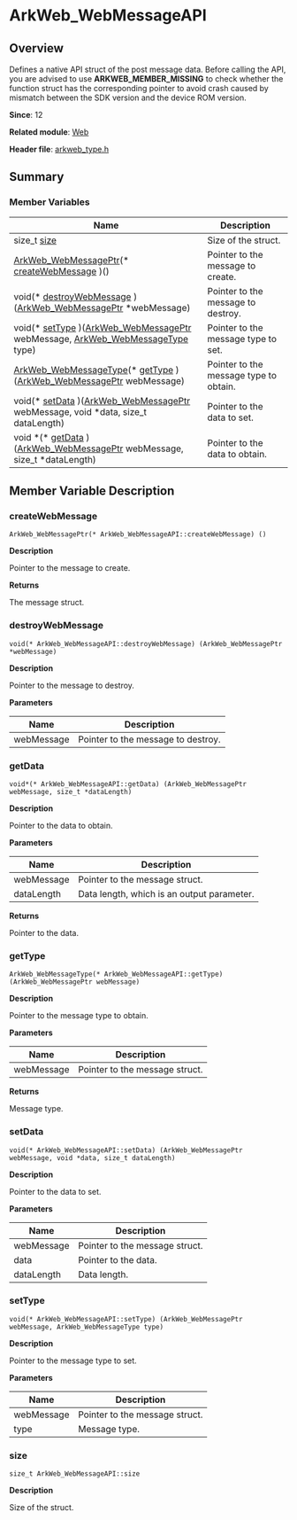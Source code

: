 # ArkWeb_WebMessageAPI


## Overview

Defines a native API struct of the post message data. Before calling the API, you are advised to use **ARKWEB_MEMBER_MISSING** to check whether the function struct has the corresponding pointer to avoid crash caused by mismatch between the SDK version and the device ROM version.

**Since**: 12

**Related module**: [Web](_web.md)

**Header file**: [arkweb_type.h](arkweb__type_8h.md)

## Summary


### Member Variables

| Name| Description| 
| -------- | -------- |
| size_t [size](#size) | Size of the struct. | 
| [ArkWeb_WebMessagePtr](_web.md#arkweb_webmessageptr)(\* [createWebMessage](#createwebmessage) )() | Pointer to the message to create. | 
| void(\* [destroyWebMessage](#destroywebmessage) )([ArkWeb_WebMessagePtr](_web.md#arkweb_webmessageptr) \*webMessage) | Pointer to the message to destroy. | 
| void(\* [setType](#settype) )([ArkWeb_WebMessagePtr](_web.md#arkweb_webmessageptr) webMessage, [ArkWeb_WebMessageType](_web.md#arkweb_webmessagetype) type) | Pointer to the message type to set. | 
| [ArkWeb_WebMessageType](_web.md#arkweb_webmessagetype)(\* [getType](#gettype) )([ArkWeb_WebMessagePtr](_web.md#arkweb_webmessageptr) webMessage) | Pointer to the message type to obtain. | 
| void(\* [setData](#setdata) )([ArkWeb_WebMessagePtr](_web.md#arkweb_webmessageptr) webMessage, void \*data, size_t dataLength) | Pointer to the data to set. | 
| void \*(\* [getData](#getdata) )([ArkWeb_WebMessagePtr](_web.md#arkweb_webmessageptr) webMessage, size_t \*dataLength) | Pointer to the data to obtain. | 


## Member Variable Description


### createWebMessage

```
ArkWeb_WebMessagePtr(* ArkWeb_WebMessageAPI::createWebMessage) ()
```
**Description**

Pointer to the message to create.

**Returns**

The message struct.


### destroyWebMessage

```
void(* ArkWeb_WebMessageAPI::destroyWebMessage) (ArkWeb_WebMessagePtr *webMessage)
```
**Description**

Pointer to the message to destroy.

**Parameters**

| Name| Description| 
| -------- | -------- |
| webMessage | Pointer to the message to destroy. | 


### getData

```
void*(* ArkWeb_WebMessageAPI::getData) (ArkWeb_WebMessagePtr webMessage, size_t *dataLength)
```
**Description**

Pointer to the data to obtain.

**Parameters**

| Name| Description| 
| -------- | -------- |
| webMessage | Pointer to the message struct. | 
| dataLength | Data length, which is an output parameter. | 

**Returns**

Pointer to the data.


### getType

```
ArkWeb_WebMessageType(* ArkWeb_WebMessageAPI::getType) (ArkWeb_WebMessagePtr webMessage)
```
**Description**

Pointer to the message type to obtain.

**Parameters**

| Name| Description| 
| -------- | -------- |
| webMessage | Pointer to the message struct. | 

**Returns**

Message type.


### setData

```
void(* ArkWeb_WebMessageAPI::setData) (ArkWeb_WebMessagePtr webMessage, void *data, size_t dataLength)
```
**Description**

Pointer to the data to set.

**Parameters**

| Name| Description| 
| -------- | -------- |
| webMessage | Pointer to the message struct. | 
| data | Pointer to the data. | 
| dataLength | Data length. | 


### setType

```
void(* ArkWeb_WebMessageAPI::setType) (ArkWeb_WebMessagePtr webMessage, ArkWeb_WebMessageType type)
```
**Description**

Pointer to the message type to set.

**Parameters**

| Name| Description| 
| -------- | -------- |
| webMessage | Pointer to the message struct. | 
| type | Message type. | 


### size

```
size_t ArkWeb_WebMessageAPI::size
```
**Description**

Size of the struct.
